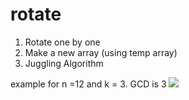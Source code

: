 # rotate

1. Rotate one by one
2. Make a new array (using temp array)
3. Juggling Algorithm

example for n =12 and k = 3. GCD is 3
![](https://i.imgur.com/RxFRdY4.png)